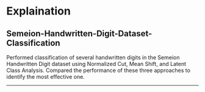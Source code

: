# **Explaination**
## Semeion-Handwritten-Digit-Dataset-Classification
Performed classification of several handwritten digits in the Semeion Handwritten Digit dataset  using Normalized Cut, Mean Shift, and Latent Class Analysis. Compared the performance of these  three approaches to identify the most effective one.

---
